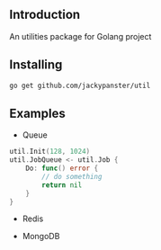 ## Introduction
An utilities package for Golang project

## Installing
```bash
go get github.com/jackypanster/util
```

## Examples

+ Queue

```go
util.Init(128, 1024)
util.JobQueue <- util.Job {
    Do: func() error {
        // do something
        return nil
    }
}
```

+ Redis

+ MongoDB
